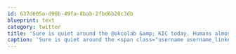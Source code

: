 ```yaml
---
id: 637d605a-d98b-49fa-8bab-2fbd6b20c3db
blueprint: text
category: twitter
title: 'Sure is quiet around the @okcolab &amp; KIC today. Humans almost outnumbered by canines.'
caption: 'Sure is quiet around the <span class="username username_linked">@<a href="https://twitter.com/okcolab" title="Okanagan coLab">okcolab</a></span> &amp; KIC today. Humans almost outnumbered by canines.'
---
```

